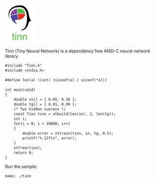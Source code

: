 ![](img/logo.PNG)

Tinn (Tiny Neural Network) is a dependency free ANSI-C neural network library.

    #include "Tinn.h"
    #include <stdio.h>

    #define len(a) ((int) (sizeof(a) / sizeof(*a)))

    int main(void)
    {
        double in[] = { 0.05, 0.10 };
        double tg[] = { 0.01, 0.99 };
        /* Two hidden nuerons */
        const Tinn tinn = xtbuild(len(in), 2, len(tg));
        int i;
        for(i = 0; i < 10000; i++)
        {
            double error = xttrain(tinn, in, tg, 0.5);
            printf("%.12f\n", error);
        }
        xtfree(tinn);
        return 0;
    }

Run the sample:

    make; ./tinn
